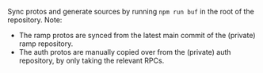 Sync protos and generate sources by running `npm run buf` in the root of the repository.
Note:
- The ramp protos are synced from the latest main commit of the (private) ramp repository.
- The auth protos are manually copied over from the (private) auth repository, by only taking the relevant RPCs.
